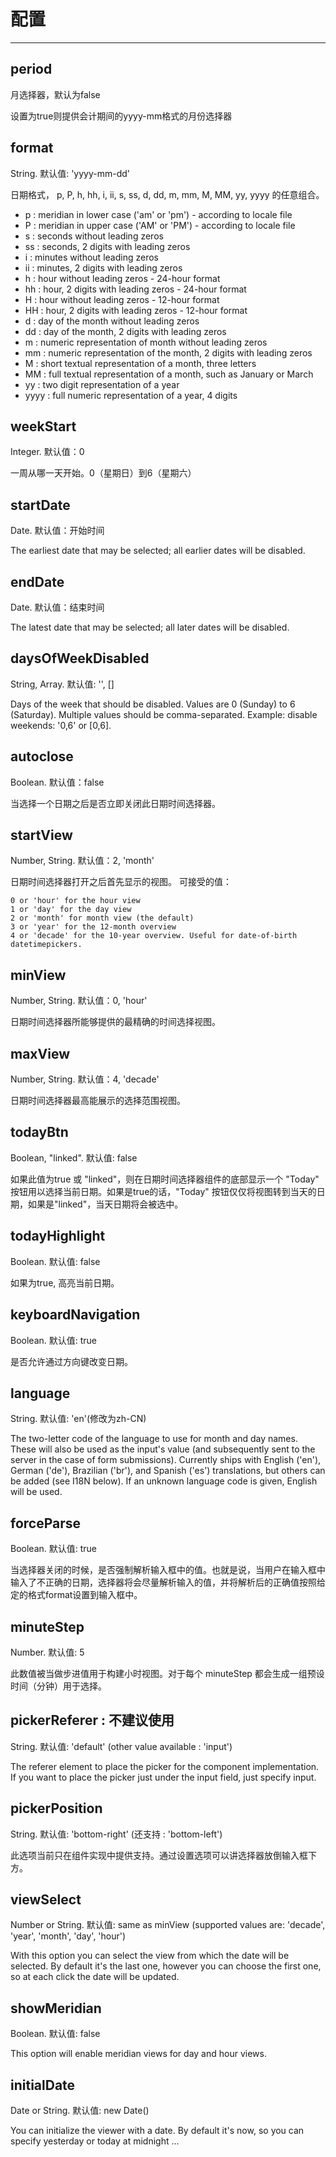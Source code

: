 
# 配置
---
##  period

月选择器，默认为false

设置为true则提供会计期间的yyyy-mm格式的月份选择器

## format

String. 默认值: 'yyyy-mm-dd'

日期格式， p, P, h, hh, i, ii, s, ss, d, dd, m, mm, M, MM, yy, yyyy 的任意组合。

* p : meridian in lower case ('am' or 'pm') - according to locale file
* P : meridian in upper case ('AM' or 'PM') - according to locale file
* s : seconds without leading zeros
* ss : seconds, 2 digits with leading zeros
* i : minutes without leading zeros
* ii : minutes, 2 digits with leading zeros
* h : hour without leading zeros - 24-hour format
* hh : hour, 2 digits with leading zeros - 24-hour format
* H : hour without leading zeros - 12-hour format
* HH : hour, 2 digits with leading zeros - 12-hour format
* d : day of the month without leading zeros
* dd : day of the month, 2 digits with leading zeros
* m : numeric representation of month without leading zeros
* mm : numeric representation of the month, 2 digits with leading zeros
* M : short textual representation of a month, three letters
* MM : full textual representation of a month, such as January or March
* yy : two digit representation of a year
* yyyy : full numeric representation of a year, 4 digits

## weekStart

Integer. 默认值：0

一周从哪一天开始。0（星期日）到6（星期六）

## startDate

Date. 默认值：开始时间

The earliest date that may be selected; all earlier dates will be disabled.

## endDate

Date. 默认值：结束时间

The latest date that may be selected; all later dates will be disabled.

## daysOfWeekDisabled

String, Array. 默认值: '', []

Days of the week that should be disabled. Values are 0 (Sunday) to 6 (Saturday). Multiple values should be comma-separated. Example: disable weekends: '0,6' or [0,6].

## autoclose

Boolean. 默认值：false

当选择一个日期之后是否立即关闭此日期时间选择器。

##  startView

Number, String. 默认值：2, 'month'

日期时间选择器打开之后首先显示的视图。 可接受的值：

    0 or 'hour' for the hour view
    1 or 'day' for the day view
    2 or 'month' for month view (the default)
    3 or 'year' for the 12-month overview
    4 or 'decade' for the 10-year overview. Useful for date-of-birth datetimepickers.

##  minView

Number, String. 默认值：0, 'hour'

日期时间选择器所能够提供的最精确的时间选择视图。
## maxView

Number, String. 默认值：4, 'decade'

日期时间选择器最高能展示的选择范围视图。
## todayBtn

Boolean, "linked". 默认值: false

如果此值为true 或 "linked"，则在日期时间选择器组件的底部显示一个 "Today" 按钮用以选择当前日期。如果是true的话，"Today" 按钮仅仅将视图转到当天的日期，如果是"linked"，当天日期将会被选中。
## todayHighlight

Boolean. 默认值: false

如果为true, 高亮当前日期。
## keyboardNavigation

Boolean. 默认值: true

是否允许通过方向键改变日期。

## language

String. 默认值: 'en'(修改为zh-CN)

The two-letter code of the language to use for month and day names. These will also be used as the input's value (and subsequently sent to the server in the case of form submissions). Currently ships with English ('en'), German ('de'), Brazilian ('br'), and Spanish ('es') translations, but others can be added (see I18N below). If an unknown language code is given, English will be used.

## forceParse

Boolean. 默认值: true

当选择器关闭的时候，是否强制解析输入框中的值。也就是说，当用户在输入框中输入了不正确的日期，选择器将会尽量解析输入的值，并将解析后的正确值按照给定的格式format设置到输入框中。

## minuteStep

Number. 默认值: 5

此数值被当做步进值用于构建小时视图。对于每个 minuteStep 都会生成一组预设时间（分钟）用于选择。

## pickerReferer : 不建议使用

String. 默认值: 'default' (other value available : 'input')

The referer element to place the picker for the component implementation. If you want to place the picker just under the input field, just specify input.

## pickerPosition

String. 默认值: 'bottom-right' (还支持 : 'bottom-left')

此选项当前只在组件实现中提供支持。通过设置选项可以讲选择器放倒输入框下方。

## viewSelect

Number or String. 默认值: same as minView (supported values are: 'decade', 'year', 'month', 'day', 'hour')

With this option you can select the view from which the date will be selected. By default it's the last one, however you can choose the first one, so at each click the date will be updated.

## showMeridian

Boolean. 默认值: false

This option will enable meridian views for day and hour views.

## initialDate

Date or String. 默认值: new Date()

You can initialize the viewer with a date. By default it's now, so you can specify yesterday or today at midnight ...



